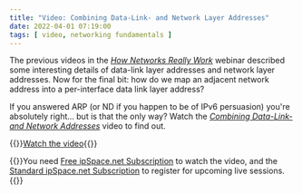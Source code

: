 ```yaml
---
title: "Video: Combining Data-Link- and Network Layer Addresses"
date: 2022-04-01 07:19:00
tags: [ video, networking fundamentals ]
---
```

The previous videos in the _[How Networks Really Work](https://www.ipspace.net/How_Networks_Really_Work)_ webinar described some interesting details of data-link layer addresses and network layer addresses. Now for the final bit: how do we map an adjacent network address into a per-interface data link layer address? 

If you answered ARP (or ND if you happen to be of IPv6 persuasion) you're absolutely right... but is that the only way? Watch the _[Combining Data-Link- and Network Addresses](https://my.ipspace.net/bin/get/Net101/NA3.3%20-%20Combining%20Data-Link%20and%20Network%20Addresses.mp4?doccode=Net101)_ video to find out.

{{<jump>}}[Watch the video](https://my.ipspace.net/bin/get/Net101/NA3.3%20-%20Combining%20Data-Link%20and%20Network%20Addresses.mp4?doccode=Net101){{</jump>}}

{{<note info>}}You need [Free ipSpace.net Subscription](https://www.ipspace.net/Subscription/Free) to watch the video, and the [Standard ipSpace.net Subscription](https://www.ipspace.net/Subscription/) to register for upcoming live sessions.{{</note>}}
